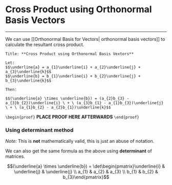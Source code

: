 # Cross Product using Orthonormal Basis Vectors
---

We can use [[Orthonormal Basis for Vectors| orthonormal basis vectors]] to calculate the resultant cross product.

```ad-Theorem
Title: **Cross Product using Orthonormal Basis Vextors**

Let:
$$\underline{a} = a_{1}\underline{i} + a_{2}\underline{j} + a_{3}\underline{k}$$
$$\underline{b} = b_{1}\underline{i} + b_{2}\underline{j} + b_{3}\underline{k}$$

Then:

$$(\underline{a} \times \underline{b}) = (a_{2}b_{3} - a_{3}b_{2})\underline{i} \ + \ (a_{3}b_{1} - a_{1}b_{3})\underline{j} \ + \ (a_{1}b_{2} - a_{2}b_{1})\underline{k}$$

```

`\begin{proof}`
**PLACE PROOF HERE AFTERWARDS**
`\end{proof}`

### Using determinant method

*Note:* This is **not** mathematically valid, this is just an abuse of notation.

We can also get the same formula as the above using **determinant** of matrices.

$$(\underline{a} \times \underline{b}) = 
\det\begin{pmatrix}\underline{i} & \underline{j} & \underline{j} \\ a_{1} & a_{2} & a_{3} \\ b_{1}  & b_{2} & b_{3}\end{pmatrix}$$

